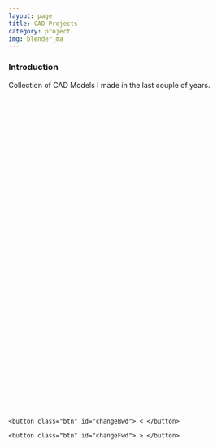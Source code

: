 ```yaml
---
layout: page
title: CAD Projects
category: project
img: blender_ma
---
```



### Introduction

Collection of CAD Models I made in the last couple of years.


<meta name="viewport" content="width=device-width, initial-scale=1.0" />
<title>Three.js 3D Model</title>
<div id="threejs-viewport" style="width: 100%; height: 600px;"></div>


<br>

<div class="container" >

    <button class="btn" id="changeBwd"> < </button>

    <button class="btn" id="changeFwd"> > </button>

</div>


<script type="module" src="{{ 'js/projects3d.js' | relative_url }}"></script>
